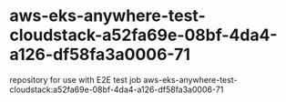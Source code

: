 # aws-eks-anywhere-test-cloudstack-a52fa69e-08bf-4da4-a126-df58fa3a0006-71
repository for use with E2E test job aws-eks-anywhere-test-cloudstack:a52fa69e-08bf-4da4-a126-df58fa3a0006-71
